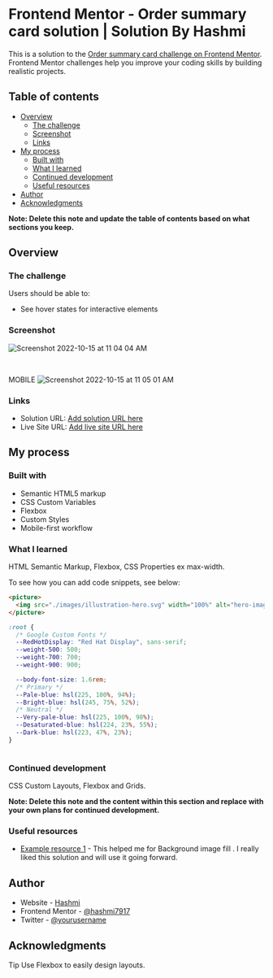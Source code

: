 # Frontend Mentor - Order summary card solution | Solution By Hashmi

This is a solution to the [Order summary card challenge on Frontend Mentor](https://www.frontendmentor.io/challenges/order-summary-component-QlPmajDUj). Frontend Mentor challenges help you improve your coding skills by building realistic projects.

## Table of contents

- [Overview](#overview)
  - [The challenge](#the-challenge)
  - [Screenshot](#screenshot)
  - [Links](#links)
- [My process](#my-process)
  - [Built with](#built-with)
  - [What I learned](#what-i-learned)
  - [Continued development](#continued-development)
  - [Useful resources](#useful-resources)
- [Author](#author)
- [Acknowledgments](#acknowledgments)

**Note: Delete this note and update the table of contents based on what sections you keep.**

## Overview

### The challenge

Users should be able to:

- See hover states for interactive elements

### Screenshot

![Screenshot 2022-10-15 at 11 04 04 AM](https://user-images.githubusercontent.com/38833326/195970759-eb137def-e216-4c2c-9ae7-4446b27cba14.png)

<br/>

MOBILE
![Screenshot 2022-10-15 at 11 05 01 AM](https://user-images.githubusercontent.com/38833326/195970777-05d1f1a5-cd69-4363-bbc5-123e66750d23.png)

### Links

- Solution URL: [Add solution URL here](https://github.com/hashmi7917/order-summary-component-main)
- Live Site URL: [Add live site URL here](https://hashmi7917.github.io/order-summary-component-main/)

## My process

### Built with

- Semantic HTML5 markup
- CSS Custom Variables
- Flexbox
- Custom Styles
- Mobile-first workflow

### What I learned

HTML Semantic Markup, Flexbox, CSS Properties ex max-width.

To see how you can add code snippets, see below:

```html
<picture>
  <img src="./images/illustration-hero.svg" width="100%" alt="hero-image" />
</picture>
```

```css
:root {
  /* Google Custom Fonts */
  --RedHotDisplay: "Red Hat Display", sans-serif;
  --weight-500: 500;
  --weight-700: 700;
  --weight-900: 900;

  --body-font-size: 1.6rem;
  /* Primary */
  --Pale-blue: hsl(225, 100%, 94%);
  --Bright-blue: hsl(245, 75%, 52%);
  /* Neutral */
  --Very-pale-blue: hsl(225, 100%, 98%);
  --Desaturated-blue: hsl(224, 23%, 55%);
  --Dark-blue: hsl(223, 47%, 23%);
}
```

```js

```

### Continued development

CSS Custom Layouts, Flexbox and Grids.

**Note: Delete this note and the content within this section and replace with your own plans for continued development.**

### Useful resources

- [Example resource 1](https://stackoverflow.com/questions/11223585/how-to-stretch-the-background-image-to-fill-a-div) - This helped me for Background image fill . I really liked this solution and will use it going forward.

## Author

- Website - [Hashmi](https://hashmi7917.github.io/hashmiportfolio/)
- Frontend Mentor - [@hashmi7917](https://www.frontendmentor.io/profile/hashmi7917)
- Twitter - [@yourusername](https://twitter.com/@hash_m_ee)

## Acknowledgments

Tip Use Flexbox to easily design layouts.
